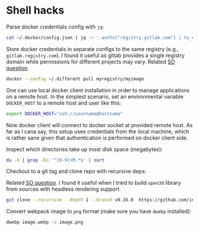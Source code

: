 # **Shell hacks**

Parse docker credentials config with `jq`:

```bash
cat ~/.docker/config.json | jq -r '.auths["registry.gitlab.com"] | to_entries[] | .value'
```

Store docker credentials in separate configs to the same registry (e.g., `gitlab.registry.com`). I found it 
useful as gitlab provides a single registry domain while permissions for different projects may vary. Related [SO question](https://stackoverflow.com/questions/50177884/how-to-use-multiple-auths-logins-for-same-docker-registry).

```bash
docker --config ~/.different pull myregistry/myimage
```

One can use local docker client installation in order to manage applications
on a remote host. In the simplest scenario, set an environmental variable `DOCKER_HOST` to
a remote host and user like this:

```bash
export DOCKER_HOST="ssh://username@hostname"
```

Now docker client will connect to docker socket at provided remote host. As far as
I cana say, this setup uses credentials from the local machine, which is rather sane given
that authentication is performed on docker client side.

Inspect which directories take up most disk space (megabytes):

```bash
du -h | grep -Eo '^[0-9]+M.*$' | sort
```

Checkout to a git tag and clone repo with recursive deps:

Related [SO question](https://stackoverflow.com/questions/35979642/what-is-git-tag-how-to-create-tags-how-to-checkout-git-remote-tags). I found it useful when
I tried to build `open3d` library from sources with headless rendering support.

```bash
git clone --recursive --depth 1 --branch v0.16.0  https://github.com/intel-isl/Open3D
```

Convert webpack image to `png` format (make sure you have `dwebp` installed):

```bash
dwebp image.webp -o image.png
```
